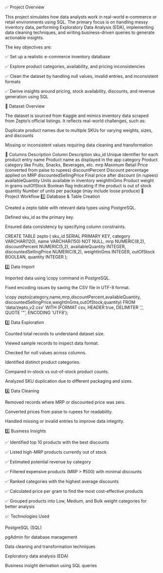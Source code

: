✅ Project Overview

This project simulates how data analysts work in real-world e-commerce or retail environments using SQL. The primary focus is on handling messy inventory data, performing Exploratory Data Analysis (EDA), implementing data cleaning techniques, and writing business-driven queries to generate actionable insights.

The key objectives are:

✅ Set up a realistic e-commerce inventory database

✅ Explore product categories, availability, and pricing inconsistencies

✅ Clean the dataset by handling null values, invalid entries, and inconsistent formats

✅ Derive insights around pricing, stock availability, discounts, and revenue generation using SQL

📁 Dataset Overview

The dataset is sourced from Kaggle and mimics inventory data scraped from Zepto’s official listings. It reflects real-world challenges, such as:

Duplicate product names due to multiple SKUs for varying weights, sizes, and discounts

Missing or inconsistent values requiring data cleaning and transformation

🧾 Columns Description
Column	Description
sku_id	Unique identifier for each product entry
name	Product name as displayed in the app
category	Product category like Fruits, Snacks, Beverages, etc.
mrp	Maximum Retail Price (converted from paise to rupees)
discountPercent	Discount percentage applied on MRP
discountedSellingPrice	Final price after discount (in rupees)
availableQuantity	Units available in inventory
weightInGms	Product weight in grams
outOfStock	Boolean flag indicating if the product is out of stock
quantity	Number of units per package (may include loose produce)
🔧 Project Workflow
1️⃣ Database & Table Creation

Created a zepto table with relevant data types using PostgreSQL.

Defined sku_id as the primary key.

Ensured data consistency by specifying column constraints.

CREATE TABLE zepto (
  sku_id SERIAL PRIMARY KEY,
  category VARCHAR(120),
  name VARCHAR(150) NOT NULL,
  mrp NUMERIC(8,2),
  discountPercent NUMERIC(5,2),
  availableQuantity INTEGER,
  discountedSellingPrice NUMERIC(8,2),
  weightInGms INTEGER,
  outOfStock BOOLEAN,
  quantity INTEGER
);

2️⃣ Data Import

Imported data using \copy command in PostgreSQL.

Fixed encoding issues by saving the CSV file in UTF-8 format.

\copy zepto(category,name,mrp,discountPercent,availableQuantity,
            discountedSellingPrice,weightInGms,outOfStock,quantity)
FROM 'data/zepto_v2.csv' WITH (FORMAT csv, HEADER true, DELIMITER ',', QUOTE '"', ENCODING 'UTF8');

3️⃣ Data Exploration

Counted total records to understand dataset size.

Viewed sample records to inspect data format.

Checked for null values across columns.

Identified distinct product categories.

Compared in-stock vs out-of-stock product counts.

Analyzed SKU duplication due to different packaging and sizes.

4️⃣ Data Cleaning

Removed records where MRP or discounted price was zero.

Converted prices from paise to rupees for readability.

Handled missing or invalid entries to improve data integrity.

5️⃣ Business Insights

✅ Identified top 10 products with the best discounts

✅ Listed high-MRP products currently out of stock

✅ Estimated potential revenue by category

✅ Filtered expensive products (MRP > ₹500) with minimal discounts

✅ Ranked categories with the highest average discounts

✅ Calculated price per gram to find the most cost-effective products

✅ Grouped products into Low, Medium, and Bulk weight categories for better analysis

📈 Technologies Used

PostgreSQL (SQL)

pgAdmin for database management

Data cleaning and transformation techniques

Exploratory data analysis (EDA)

Business insight derivation using SQL queries
